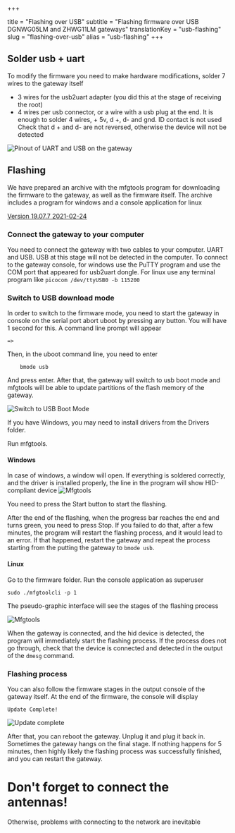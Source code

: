 +++

title = "Flashing over USB"
subtitle = "Flashing firmware over USB DGNWG05LM and ZHWG11LM gateways"
translationKey = "usb-flashing"
slug = "flashing-over-usb"
alias = "usb-flashing"
+++

## Solder usb + uart

To modify the firmware you need to make hardware modifications, 
solder 7 wires to the gateway itself
- 3 wires for the usb2uart adapter (you did this at the stage of receiving the root)
- 4 wires per usb connector, or a wire with a usb plug at the end.
 It is enough to solder 4 wires, + 5v, d +, d- and gnd.
 ID contact is not used
 Check that d + and d- are not reversed, otherwise the device will not be detected

![Pinout of UART and USB on the gateway](images/gateway_pinout.jpg "How to solder wires")


## Flashing

We have prepared an archive with the mfgtools program for downloading the firmware to the gateway,
as well as the firmware itself. The archive includes a program for windows
and a console application for linux

[Version 19.07.7 2021-02-24](files/mfgtools-19.07.7-20210224.zip)

### Connect the gateway to your computer

You need to connect the gateway with two cables to your computer. UART and USB.
USB at this stage will not be detected in the computer.
To connect to the gateway console, for windows use
the PuTTY program and use the COM port that appeared for usb2uart dongle.
For linux use any terminal program like
`picocom /dev/ttyUSB0 -b 115200`

### Switch to USB download mode

In order to switch to the firmware mode, you need to start the gateway in
console on the serial port abort uboot by pressing
any button. You will have 1 second for this. A command line prompt will appear

    =>

Then, in the uboot command line, you need to enter

```shell
    bmode usb
```

And press enter.
After that, the gateway will switch to usb boot mode and mfgtools will 
be able to update partitions of the flash memory of the gateway.

![Switch to USB Boot Mode](images/bmode_usb.png "Switch to USB Boot Mode")

If you have Windows, you may need to install drivers from the Drivers folder.

Run mfgtools.

#### Windows 
In case of windows, a window will open. If everything is soldered correctly, 
and the driver is installed properly, the line in the program will show
HID-compliant device
![Mfgtools](images/mfgtools_win.png "Mfgtools")

You need to press the Start button to start the flashing.

After the end of the flashing, when the progress bar reaches the end and
turns green, you need to press Stop. If you failed to do that, after a few
minutes, the program will restart the flashing process, and it would lead 
to an error. If that happened, restart the gateway and repeat the 
process starting from the putting the gateway to `bmode usb`.

#### Linux

Go to the firmware folder. Run the console application as superuser

```shell
sudo ./mfgtoolcli -p 1
```

The pseudo-graphic interface will see the stages of the flashing process

![Mfgtools](images/mfgtools_lin.png)

When the gateway is connected, and the hid device is detected, the program will
immediately start the flashing process. If the process does not go through, 
check that the device is connected and detected in the output of the `dmesg` 
command.

### Flashing process
You can also follow the firmware stages in the output console of the gateway itself.
At the end of the firmware, the console will display

    Update Complete!

![Update complete](images/update_complete.png)

After that, you can reboot the gateway. Unplug it and plug it back in.
Sometimes the gateway hangs on the final stage. If nothing happens for 
5 minutes, then highly likely the flashing process was successfully finished, 
and you can restart the gateway.

# Don't forget to connect the antennas!

Otherwise, problems with connecting to the network are inevitable

